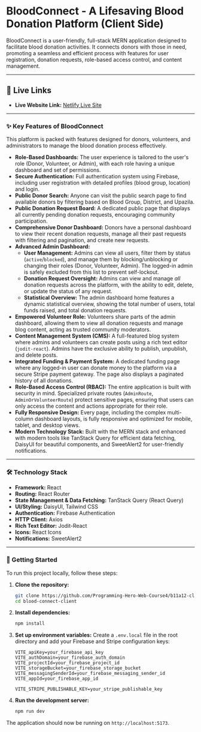 # BloodConnect - A Lifesaving Blood Donation Platform (Client Side)

BloodConnect is a user-friendly, full-stack MERN application designed to facilitate blood donation activities. It connects donors with those in need, promoting a seamless and efficient process with features for user registration, donation requests, role-based access control, and content management.

---

## 🔗 Live Links
- **Live Website Link:** [Netlify Live Site](https://ph11-assign-12.netlify.app/)


---

### ✨ Key Features of BloodConnect

This platform is packed with features designed for donors, volunteers, and administrators to manage the blood donation process effectively.

*   **Role-Based Dashboards:** The user experience is tailored to the user's role (Donor, Volunteer, or Admin), with each role having a unique dashboard and set of permissions.
*   **Secure Authentication:** Full authentication system using Firebase, including user registration with detailed profiles (blood group, location) and login.
*   **Public Donor Search:** Anyone can visit the public search page to find available donors by filtering based on Blood Group, District, and Upazila.
*   **Public Donation Request Board:** A dedicated public page that displays all currently pending donation requests, encouraging community participation.
*   **Comprehensive Donor Dashboard:** Donors have a personal dashboard to view their recent donation requests, manage all their past requests with filtering and pagination, and create new requests.
*   **Advanced Admin Dashboard:**
    *   **User Management:** Admins can view all users, filter them by status (`active`/`blocked`), and manage them by blocking/unblocking or changing their roles (Donor, Volunteer, Admin). The logged-in admin is safely excluded from this list to prevent self-lockout.
    *   **Donation Request Oversight:** Admins can view and manage *all* donation requests across the platform, with the ability to edit, delete, or update the status of any request.
    *   **Statistical Overview:** The admin dashboard home features a dynamic statistical overview, showing the total number of users, total funds raised, and total donation requests.
*   **Empowered Volunteer Role:** Volunteers share parts of the admin dashboard, allowing them to view all donation requests and manage blog content, acting as trusted community moderators.
*   **Content Management System (CMS):** A full-featured blog system where admins and volunteers can create posts using a rich text editor (`jodit-react`). Admins have the exclusive ability to publish, unpublish, and delete posts.
*   **Integrated Funding & Payment System:** A dedicated funding page where any logged-in user can donate money to the platform via a secure Stripe payment gateway. The page also displays a paginated history of all donations.
*   **Role-Based Access Control (RBAC):** The entire application is built with security in mind. Specialized private routes (`AdminRoute`, `AdminOrVolunteerRoute`) protect sensitive pages, ensuring that users can only access the content and actions appropriate for their role.
*   **Fully Responsive Design:** Every page, including the complex multi-column dashboard layouts, is fully responsive and optimized for mobile, tablet, and desktop views.
*   **Modern Technology Stack:** Built with the MERN stack and enhanced with modern tools like TanStack Query for efficient data fetching, DaisyUI for beautiful components, and SweetAlert2 for user-friendly notifications.

---

### 🛠️ Technology Stack

*   **Framework:** React
*   **Routing:** React Router
*   **State Management & Data Fetching:** TanStack Query (React Query)
*   **UI/Styling:** DaisyUI, Tailwind CSS
*   **Authentication:** Firebase Authentication
*   **HTTP Client:** Axios
*   **Rich Text Editor:** Jodit-React
*   **Icons:** React Icons
*   **Notifications:** SweetAlert2

---

### 🚀 Getting Started

To run this project locally, follow these steps:

1.  **Clone the repository:**
    ```bash
    git clone https://github.com/Programming-Hero-Web-Course4/b11a12-client-side-mottasimsadi
    cd blood-connect-client
    ```

2.  **Install dependencies:**
    ```bash
    npm install
    ```

3.  **Set up environment variables:**
    Create a `.env.local` file in the root directory and add your Firebase and Stripe configuration keys:
    ```
    VITE_apiKey=your_firebase_api_key
    VITE_authDomain=your_firebase_auth_domain
    VITE_projectId=your_firebase_project_id
    VITE_storageBucket=your_firebase_storage_bucket
    VITE_messagingSenderId=your_firebase_messaging_sender_id
    VITE_appId=your_firebase_app_id

    VITE_STRIPE_PUBLISHABLE_KEY=your_stripe_publishable_key
    ```

4.  **Run the development server:**
    ```bash
    npm run dev
    ```

The application should now be running on `http://localhost:5173`.